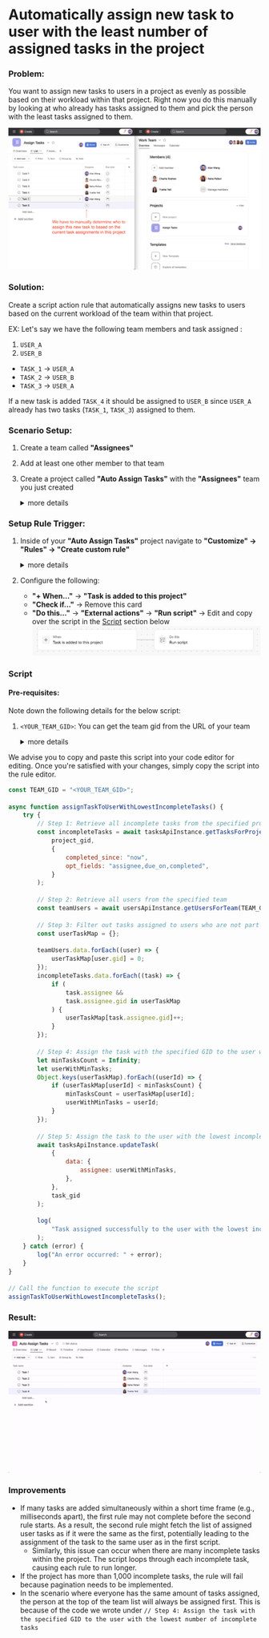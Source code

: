 # Automatically assign new task to user with the least number of assigned tasks in the project

### Problem:
You want to assign new tasks to users in a project as evenly as possible based on their workload within that project. Right now you do this manually by looking at who already has tasks assigned to them and pick the person with the least tasks assigned to them.

![manually assign task](../images/scripts/manual_task_assignment.png)

### Solution:

Create a script action rule that automatically assigns new tasks to users based on the current workload of the team within that project.

EX: Let's say we have the following team members and task assigned :

1. `USER_A`
2. `USER_B`

- `TASK_1` -> `USER_A`
- `TASK_2` -> `USER_B`
- `TASK_3` -> `USER_A`

If a new task is added `TASK_4` it should be assigned to `USER_B` since `USER_A` already has two tasks (`TASK_1`, `TASK_3`) assigned to them.

### Scenario Setup:

1. Create a team called **"Assignees"**
2. Add at least one other member to that team
3. Create a project called **"Auto Assign Tasks"** with the **"Assignees"** team you just created
   <details>
   <summary>more details</summary>

   ![Create Auto Assign Tasks project](../images/scripts/create_auto_assign_tasks_project.png)
   </details>
   
### Setup Rule Trigger:

1. Inside of your **"Auto Assign Tasks"** project navigate to **"Customize" -> "Rules" -> "Create custom rule"**
   <details>
   <summary>more details</summary>
   
   ![add a rule](../images/scripts/add_rule.png)
   ![create custom rule](../images/scripts/create_custom_rule_page.png)
   </details>
2. Configure the following:
   - **"+ When..."** -> **"Task is added to this project"**
   - **"Check if…"** -> Remove this card
   - **"Do this…"** -> **"External actions"** -> **"Run script"** -> Edit and copy over the script in the [Script](#script) section below
  ![task added to project rule](../images/scripts/task_added_to_project_rule.png)

### Script
#### Pre-requisites:

Note down the following details for the below script:

1. `<YOUR_TEAM_GID>`: You can get the team gid from the URL of your team
   <details>
   <summary>more details</summary>

   ![get the team gid](../images/scripts/team_gid.png)
   </details>

We advise you to copy and paste this script into your code editor for editing. Once you're satisfied with your changes, simply copy the script into the rule editor.

```javascript
const TEAM_GID = "<YOUR_TEAM_GID>";

async function assignTaskToUserWithLowestIncompleteTasks() {
    try {
        // Step 1: Retrieve all incomplete tasks from the specified project
        const incompleteTasks = await tasksApiInstance.getTasksForProject(
            project_gid,
            {
                completed_since: "now",
                opt_fields: "assignee,due_on,completed",
            }
        );

        // Step 2: Retrieve all users from the specified team
        const teamUsers = await usersApiInstance.getUsersForTeam(TEAM_GID);

        // Step 3: Filter out tasks assigned to users who are not part of the team
        const userTaskMap = {};

        teamUsers.data.forEach((user) => {
            userTaskMap[user.gid] = 0;
        });
        incompleteTasks.data.forEach((task) => {
            if (
                task.assignee &&
                task.assignee.gid in userTaskMap
            ) {
                userTaskMap[task.assignee.gid]++;
            }
        });

        // Step 4: Assign the task with the specified GID to the user with the lowest number of incomplete tasks
        let minTasksCount = Infinity;
        let userWithMinTasks;
        Object.keys(userTaskMap).forEach((userId) => {
            if (userTaskMap[userId] < minTasksCount) {
                minTasksCount = userTaskMap[userId];
                userWithMinTasks = userId;
            }
        });

        // Step 5: Assign the task to the user with the lowest incomplete tasks
        await tasksApiInstance.updateTask(
            {
                data: {
                    assignee: userWithMinTasks,
                },
            },
            task_gid
        );

        log(
            "Task assigned successfully to the user with the lowest incomplete tasks on the team."
        );
    } catch (error) {
        log("An error occurred: " + error);
    }
}

// Call the function to execute the script
assignTaskToUserWithLowestIncompleteTasks();

```

### Result:

![auto assign tasks demo](../images/scripts/assign_task_based_on_workload_demo.gif)

### Improvements
- If many tasks are added simultaneously within a short time frame (e.g., milliseconds apart), the first rule may not complete before the second rule starts. As a result, the second rule might fetch the list of assigned user tasks as if it were the same as the first, potentially leading to the assignment of the task to the same user as in the first script.
  - Similarly, this issue can occur when there are many incomplete tasks within the project. The script loops through each incomplete task, causing each rule to run longer.
- If the project has more than 1,000 incomplete tasks, the rule will fail because pagination needs to be implemented.
- In the scenario where everyone has the same amount of tasks assigned, the person at the top of the team list will always be assigned first. This is because of the code we wrote under `// Step 4: Assign the task with the specified GID to the user with the lowest number of incomplete tasks`